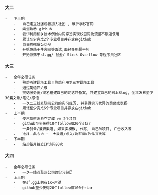 #### 大二
	-	下半期
		-	自己建立社团或者加入社团 , 维护学校官网
		-	完全熟悉 github
		-	尝试利用相关技术例如内网穿透实现校园网免流量不限速使用
		-	累计至少完成2个专业项目并存放在github
		-	自己的微信公众号
		-	开始游荡于牛客网等面试,面经等刷题平台
		-	开始游荡于sf.gg/ 掘金/ Stack Overflow 等程序员社区
#### 大三
	-	全年必须任务
		-	熟悉搭建翻墙工具且熟悉利用第三方翻墙工具
		-	通过英语四六级
		-	挑选服务器/域名搭建自己的网站并备案, 并建立自己的线上Blog, 全年发布至少30篇文章/笔记/感悟
		-	一次二三线互联网公司的实习经历, 并获得实习优异的奖励或表扬
		-	累计至少完成6个专业项目并存放在github
	-	上半期
		-	使用草莓派独立完成 >= 2个项目
		-	github至少获得10个follow和20个star
		-	一条创业/兼职渠道, 如果卖模板, 代写, 自己的项目, 广告收入等	
		-	选择一条方向 :  大数据/嵌入/物联网/软件开发等		
	-	下半期
		-	站点每月独立IP访问20次
#### 大四
	-	全年必须任务
		-	一次一线互联网公司的实习经历
	-	上半期
		-	在sf.gg上拥有1K+声望
		-	github至少获得20个follow和100个star
